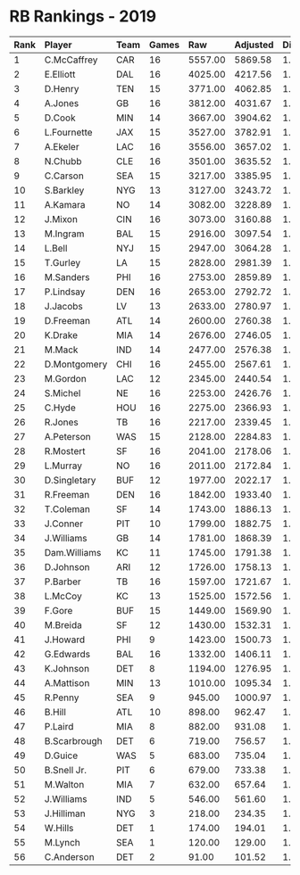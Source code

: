 # RB Rankings - 2019

| Rank | Player       | Team | Games | Raw     | Adjusted | Difficulty | Avg/Game | Typical | Consistency | Trend    |
| :----| :------------| :----| :-----| :-------| :--------| :----------| :--------| :-------| :-----------| :--------|
| 1    | C.McCaffrey  | CAR  | 16    | 5557.00 | 5869.58  | 1.056      | 347.31   | 356.50  | 7/2/7       | +58.0%   |
| 2    | E.Elliott    | DAL  | 16    | 4025.00 | 4217.56  | 1.048      | 251.56   | 262.50  | 9/2/5       | +49.1%   |
| 3    | D.Henry      | TEN  | 15    | 3771.00 | 4062.85  | 1.077      | 251.40   | 245.50  | 7/1/7       | +98.9%   |
| 4    | A.Jones      | GB   | 16    | 3812.00 | 4031.67  | 1.058      | 238.25   | 250.00  | 9/1/6       | +157.6%  |
| 5    | D.Cook       | MIN  | 14    | 3667.00 | 3904.62  | 1.065      | 261.93   | 268.00  | 7/0/7       | +78.0%   |
| 6    | L.Fournette  | JAX  | 15    | 3527.00 | 3782.91  | 1.073      | 235.13   | 224.50  | 8/0/7       | +68.2%   |
| 7    | A.Ekeler     | LAC  | 16    | 3556.00 | 3657.02  | 1.028      | 222.25   | 231.50  | 8/1/7       | +102.9%  |
| 8    | N.Chubb      | CLE  | 16    | 3501.00 | 3635.52  | 1.038      | 218.81   | 227.00  | 10/0/6      | +90.3%   |
| 9    | C.Carson     | SEA  | 15    | 3217.00 | 3385.95  | 1.053      | 214.47   | 216.50  | 7/1/7       | +82.6%   |
| 10   | S.Barkley    | NYG  | 13    | 3127.00 | 3243.72  | 1.037      | 240.54   | 219.00  | 4/4/5       | +96.7%   |
| 11   | A.Kamara     | NO   | 14    | 3082.00 | 3228.89  | 1.048      | 220.14   | 222.00  | 8/1/5       | +70.6%   |
| 12   | J.Mixon      | CIN  | 16    | 3073.00 | 3160.88  | 1.029      | 192.06   | 198.50  | 8/0/8       | +117.5%  |
| 13   | M.Ingram     | BAL  | 15    | 2916.00 | 3097.54  | 1.062      | 194.40   | 189.00  | 7/2/6       | +86.6%   |
| 14   | L.Bell       | NYJ  | 15    | 2947.00 | 3064.28  | 1.040      | 196.47   | 187.00  | 6/1/8       | +57.4%   |
| 15   | T.Gurley     | LA   | 15    | 2828.00 | 2981.39  | 1.054      | 188.53   | 184.00  | 7/0/8       | +87.4%   |
| 16   | M.Sanders    | PHI  | 16    | 2753.00 | 2859.89  | 1.039      | 172.06   | 159.00  | 8/2/6       | +118.6%  |
| 17   | P.Lindsay    | DEN  | 16    | 2653.00 | 2792.72  | 1.053      | 165.81   | 159.50  | 8/1/7       | +92.5%   |
| 18   | J.Jacobs     | LV   | 13    | 2633.00 | 2780.97  | 1.056      | 202.54   | 193.00  | 6/0/7       | +105.1%  |
| 19   | D.Freeman    | ATL  | 14    | 2600.00 | 2760.38  | 1.062      | 185.71   | 172.50  | 7/1/6       | +108.8%  |
| 20   | K.Drake      | MIA  | 14    | 2676.00 | 2746.05  | 1.026      | 191.14   | 164.50  | 8/0/6       | +121.2%  |
| 21   | M.Mack       | IND  | 14    | 2477.00 | 2576.38  | 1.040      | 176.93   | 182.00  | 7/0/7       | +93.5%   |
| 22   | D.Montgomery | CHI  | 16    | 2455.00 | 2567.61  | 1.046      | 153.44   | 158.00  | 9/1/6       | +116.0%  |
| 23   | M.Gordon     | LAC  | 12    | 2345.00 | 2440.54  | 1.041      | 195.42   | 203.00  | 6/1/5       | +81.2%   |
| 24   | S.Michel     | NE   | 16    | 2253.00 | 2426.76  | 1.077      | 140.81   | 143.50  | 7/2/7       | +136.8%  |
| 25   | C.Hyde       | HOU  | 16    | 2275.00 | 2366.93  | 1.040      | 142.19   | 145.50  | 6/6/4       | +88.0%   |
| 26   | R.Jones      | TB   | 16    | 2217.00 | 2339.45  | 1.055      | 138.56   | 149.50  | 8/1/7       | +157.0%  |
| 27   | A.Peterson   | WAS  | 15    | 2128.00 | 2284.83  | 1.074      | 141.87   | 139.00  | 5/3/7       | +109.5%  |
| 28   | R.Mostert    | SF   | 16    | 2041.00 | 2178.06  | 1.067      | 127.56   | 140.50  | 8/2/6       | +296.6%  |
| 29   | L.Murray     | NO   | 16    | 2011.00 | 2172.84  | 1.080      | 125.69   | 98.00   | 8/1/7       | +296.5%  |
| 30   | D.Singletary | BUF  | 12    | 1977.00 | 2022.17  | 1.023      | 164.75   | 177.00  | 7/1/4       | +88.6%   |
| 31   | R.Freeman    | DEN  | 16    | 1842.00 | 1933.40  | 1.050      | 115.12   | 123.50  | 7/3/6       | +114.3%  |
| 32   | T.Coleman    | SF   | 14    | 1743.00 | 1886.13  | 1.082      | 124.50   | 104.00  | 5/2/7       | +230.4%  |
| 33   | J.Conner     | PIT  | 10    | 1799.00 | 1882.75  | 1.047      | 179.90   | 216.00  | 7/0/3       | +145.3%  |
| 34   | J.Williams   | GB   | 14    | 1781.00 | 1868.39  | 1.049      | 127.21   | 119.50  | 6/0/8       | +147.2%  |
| 35   | Dam.Williams | KC   | 11    | 1745.00 | 1791.38  | 1.027      | 158.64   | 153.50  | 6/0/5       | +199.3%  |
| 36   | D.Johnson    | ARI  | 12    | 1726.00 | 1758.13  | 1.019      | 143.83   | 152.50  | 7/0/5       | +537.6%  |
| 37   | P.Barber     | TB   | 16    | 1597.00 | 1721.67  | 1.078      | 99.81    | 95.50   | 7/3/6       | +115.6%  |
| 38   | L.McCoy      | KC   | 13    | 1525.00 | 1572.56  | 1.031      | 117.31   | 111.50  | 6/0/7       | +158.3%  |
| 39   | F.Gore       | BUF  | 15    | 1449.00 | 1569.90  | 1.083      | 96.60    | 90.50   | 7/1/7       | +196.7%  |
| 40   | M.Breida     | SF   | 12    | 1430.00 | 1532.31  | 1.072      | 119.17   | 118.00  | 7/0/5       | +155.7%  |
| 41   | J.Howard     | PHI  | 9     | 1423.00 | 1500.73  | 1.055      | 158.11   | 149.50  | 5/1/3       | INACTIVE |
| 42   | G.Edwards    | BAL  | 16    | 1332.00 | 1406.11  | 1.056      | 83.25    | 80.50   | 9/0/7       | +189.5%  |
| 43   | K.Johnson    | DET  | 8     | 1194.00 | 1276.95  | 1.069      | 149.25   | 165.50  | 4/1/3       | +103.8%  |
| 44   | A.Mattison   | MIN  | 13    | 1010.00 | 1095.34  | 1.084      | 77.69    | 81.00   | 7/0/6       | INACTIVE |
| 45   | R.Penny      | SEA  | 9     | 945.00  | 1000.97  | 1.059      | 105.00   | 91.50   | 5/1/3       | INACTIVE |
| 46   | B.Hill       | ATL  | 10    | 898.00  | 962.47   | 1.072      | 89.80    | 81.00   | 3/1/6       | +114.0%  |
| 47   | P.Laird      | MIA  | 8     | 882.00  | 931.08   | 1.056      | 110.25   | 114.00  | 3/0/5       | +148.6%  |
| 48   | B.Scarbrough | DET  | 6     | 719.00  | 756.57   | 1.052      | 119.83   | 108.00  | 2/0/4       | +65.3%   |
| 49   | D.Guice      | WAS  | 5     | 683.00  | 735.04   | 1.076      | 136.60   | 118.00  | 3/0/2       | INACTIVE |
| 50   | B.Snell Jr.  | PIT  | 6     | 679.00  | 733.38   | 1.080      | 113.17   | 106.00  | 3/0/3       | +318.3%  |
| 51   | M.Walton     | MIA  | 7     | 632.00  | 657.64   | 1.041      | 90.29    | 89.50   | 3/0/4       | INACTIVE |
| 52   | J.Williams   | IND  | 5     | 546.00  | 561.60   | 1.029      | 109.20   | 102.00  | 3/0/2       | N/A      |
| 53   | J.Hilliman   | NYG  | 3     | 218.00  | 234.35   | 1.075      | 72.67    | 72.67   | 2/0/1       | INACTIVE |
| 54   | W.Hills      | DET  | 1     | 174.00  | 194.01   | 1.115      | 174.00   | 174.00  | 0/1/0       | N/A      |
| 55   | M.Lynch      | SEA  | 1     | 120.00  | 129.00   | 1.075      | 120.00   | 120.00  | 0/1/0       | N/A      |
| 56   | C.Anderson   | DET  | 2     | 91.00   | 101.52   | 1.116      | 45.50    | 45.50   | 1/0/1       | INACTIVE |

